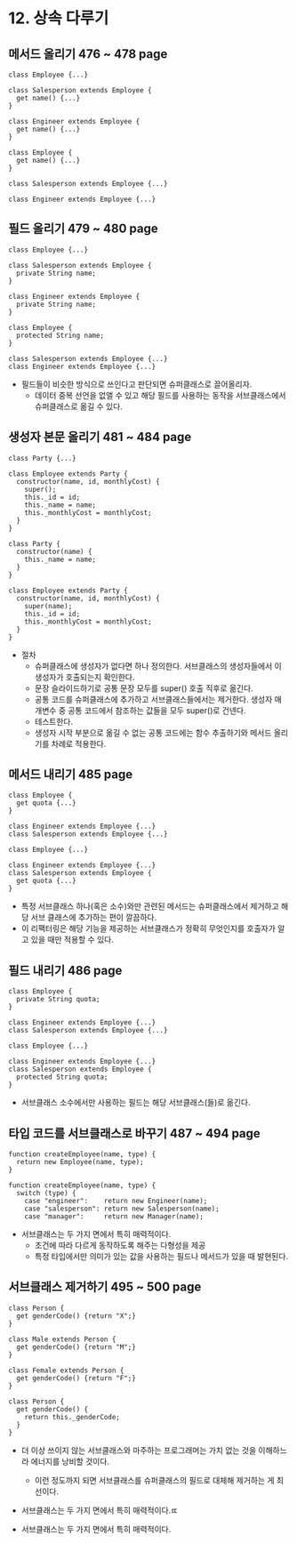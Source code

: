 # 12. 상속 다루기

## 메서드 올리기 476 ~ 478 page
```
class Employee {...}

class Salesperson extends Employee {
  get name() {...}
}

class Engineer extends Employee {
  get name() {...}
}
```

```
class Employee {
  get name() {...}
}

class Salesperson extends Employee {...}

class Engineer extends Employee {...}
```

## 필드 올리기 479 ~ 480 page
```
class Employee {...}

class Salesperson extends Employee {
  private String name;
}

class Engineer extends Employee {
  private String name;
}
```

```
class Employee {
  protected String name;
}

class Salesperson extends Employee {...}
class Engineer extends Employee {...}
```

- 필드들이 비슷한 방식으로 쓰인다고 판단되면 슈퍼클래스로 끌어올리자.
  - 데이터 중복 선언을 없앨 수 있고 해당 필드를 사용하는 동작을 서브클래스에서 슈퍼클래스로 옮길 수 있다.

## 생성자 본문 올리기 481 ~ 484 page
```
class Party {...}

class Employee extends Party {
  constructor(name, id, monthlyCost) {
    super();
    this._id = id;
    this._name = name;
    this._monthlyCost = monthlyCost;
  }
}
```

```
class Party {
  constructor(name) {
    this._name = name;
  }
}

class Employee extends Party {
  constructor(name, id, monthlyCost) {
    super(name);
    this._id = id;
    this._monthlyCost = monthlyCost;
  }
}
```
- 절차
  - 슈퍼클래스에 생성자가 없다면 하나 정의한다. 서브클래스의 생성자들에서 이 생성자가 호출되는지 확인한다.
  - 문장 슬라이드하기로 공통 문장 모두를 super() 호출 직후로 옮긴다.
  - 공통 코드를 슈퍼클래스에 추가하고 서브클래스들에서는 제거한다. 생성자 매개변수 중 공통 코드에서 참조하는 값들을 모두 super()로 건넨다.
  - 테스트한다.
  - 생성자 시작 부분으로 옮길 수 없는 공통 코드에는 함수 추출하기와 메서드 올리기를 차례로 적용한다. 

## 메서드 내리기 485 page
```
class Employee {
  get quota {...}
}

class Engineer extends Employee {...}
class Salesperson extends Employee {...}
```

```
class Employee {...}

class Engineer extends Employee {...}
class Salesperson extends Employee {
  get quota {...}
}
```

- 특정 서브클래스 하나(혹은 소수)와만 관련된 메서드는 슈퍼클래스에서 제거하고 해당 서브 클래스에 추가하는 편이 깔끔하다.
- 이 리팩터링은 해당 기능을 제공하는 서브클래스가 정확히 무엇인지를 호출자가 알고 있을 때만 적용할 수 있다. 

## 필드 내리기 486 page
```
class Employee {
  private String quota;
}

class Engineer extends Employee {...}
class Salesperson extends Employee {...}
```


```
class Employee {...}

class Engineer extends Employee {...}
class Salesperson extends Employee {
  protected String quota;
}
```

- 서브클래스 소수에서만 사용하는 필드는 해당 서브클래스(들)로 옮긴다. 

## 타입 코드를 서브클래스로 바꾸기 487 ~ 494 page
```
function createEmployee(name, type) {
  return new Employee(name, type);
}
```

```
function createEmployee(name, type) {
  switch (type) {
    case "engineer":    return new Engineer(name);
    case "salesperson": return new Salesperson(name);
    case "manager":     return new Manager(name);
```
- 서브클래스는 두 가지 면에서 특히 매력적이다.
  - 조건에 따라 다르게 동작하도록 해주는 다형성을 제공
  - 특정 타입에서만 의미가 있는 값을 사용하는 필드나 메서드가 있을 때 발현된다. 

## 서브클래스 제거하기 495 ~ 500 page
```
class Person {
  get genderCode() {return "X";}
}

class Male extends Person {
  get genderCode() {return "M";}
}

class Female extends Person {
  get genderCode() {return "F";}
}
```

```
class Person {
  get genderCode() {
    return this._genderCode;
  }
}
```
- 더 이상 쓰이지 않는 서브클래스와 마주하는 프로그래머는 가치 없는 것을 이해하느라 에너지를 낭비할 것이다. 
  - 이런 정도까지 되면 서브클래스를 슈퍼클래스의 필드로 대체해 제거하는 게 최선이다. 

- 서브클래스는 두 가지 면에서 특히 매력적이다.ㄸ
- 서브클래스는 두 가지 면에서 특히 매력적이다.



